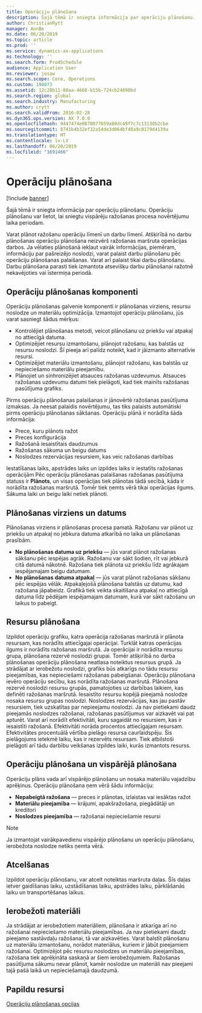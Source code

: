 ```yaml
---
title: Operāciju plānošana
description: Šajā tēmā ir sniegta informācija par operāciju plānošanu. Operāciju plānošanu var lietot, lai sniegtu vispārēju ražošanas procesa novērtējumu laika periodam.
author: ChristianRytt
manager: AnnBe
ms.date: 06/20/2019
ms.topic: article
ms.prod: ''
ms.service: dynamics-ax-applications
ms.technology: ''
ms.search.form: ProdSchedule
audience: Application User
ms.reviewer: josaw
ms.search.scope: Core, Operations
ms.custom: 198073
ms.assetid: 12c28b11-80aa-4668-b15b-724cb24890bd
ms.search.region: global
ms.search.industry: Manufacturing
ms.author: crytt
ms.search.validFrom: 2016-02-28
ms.dyn365.ops.version: AX 7.0.0
ms.openlocfilehash: 9447474e0878077659a80dc49f7c7c1313db2cbe
ms.sourcegitcommit: 8741b4b32ef32a54de3d064bf40a9c0179d4139a
ms.translationtype: HT
ms.contentlocale: lv-LV
ms.lasthandoff: 06/20/2019
ms.locfileid: "1691466"
---
```

# <a name="operations-scheduling"></a>Operāciju plānošana

[!include [banner](../includes/banner.md)]

Šajā tēmā ir sniegta informācija par operāciju plānošanu. Operāciju plānošanu var lietot, lai sniegtu vispārēju ražošanas procesa novērtējumu laika periodam.

Varat plānot ražošanu operāciju līmenī un darbu līmenī. Atšķirībā no darbu plānošanas operāciju plānošana neizvērš ražošanas maršruta operācijas darbos. Ja vēlaties plānošanā iekļaut vairāk informācijas, piemēram, informāciju par pašreizējo noslodzi, varat palaist darbu plānošanu pēc operāciju plānošanas palaišanas. Varat arī palaist tikai darbu plānošanu. Darbu plānošana parasti tiek izmantota atsevišķu darbu plānošanai ražotnē nekavējoties vai īstermiņa periodā.

## <a name="components-of-operations-scheduling"></a>Operāciju plānošanas komponenti
Operāciju plānošanas galvenie komponenti ir plānošanas virziens, resursu noslodze un materiālu optimizācija. Izmantojot operāciju plānošanu, jūs varat sasniegt šādus mērķus:

-   Kontrolējiet plānošanas metodi, veicot plānošanu uz priekšu vai atpakaļ no attiecīgā datuma.
-   Optimizējiet resursu izmantošanu, plānojot ražošanu, kas balstās uz resursu noslodzi. Šī pieeja arī palīdz noteikt, kad ir jāizmanto alternatīvie resursi.
-   Optimizējiet materiālu izmantošanu, plānojot ražošanu, kas balstās uz nepieciešamo materiālu pieejamību.
-   Plānojiet un sinhronizējiet atsauces ražošanas uzdevumus. Atsauces ražošanas uzdevumu datumi tiek pielāgoti, kad tiek mainīts ražošanas pasūtījuma grafiks.

Pirms operāciju plānošanas palaišanas ir jānovērtē ražošanas pasūtījuma izmaksas. Ja neesat palaidis novērtējumu, tas tiks palaists automātiski pirms operāciju plānošanas sākšanas. Operāciju plānā ir norādīta šāda informācija:

-   Prece, kuru plānots ražot
-   Preces konfigurācija
-   Ražošanā iesaistītais daudzumus
-   Ražošanas sākuma un beigu datums
-   Noslodzes rezervācijas resursiem, kas veic ražošanas darbības

Iestatīšanas laiks, apstrādes laiks un izpildes laiks ir iestatīts ražošanas operācijām Pēc operāciju plānošanas palaišanas ražošanas pasūtījuma statuss ir **Plānots**, un visas operācijas tiek plānotas tādā secībā, kāda ir norādīta ražošanas maršrutā. Tomēr tiek ņemts vērā tikai operācijas ilgums. Sākuma laiki un beigu laiki netiek plānoti.

## <a name="scheduling-direction-and-date"></a>Plānošanas virziens un datums
Plānošanas virziens ir plānošanas procesa pamatā. Ražošanu var plānot uz priekšu un atpakaļ no jebkura datuma atkarībā no laika un plānošanas prasībām.

-   **No plānošanas datuma uz priekšu** — jūs varat plānot ražošanas sākšanu pēc iespējas agrāk. Ražošanu var sākt šodien, rīt vai jebkurā citā datumā nākotnē. Ražošana tiek plānota uz priekšu līdz agrākajam iespējamajam beigu datumam.
-   **No plānošanas datuma atpakaļ** — jūs varat plānot ražošanas sākšanu pēc iespējas vēlāk. Atpakaļejošā plānošana balstās uz datumu, kad ražošana jāpabeidz. Grafikā tiek veikta skaitīšana atpakaļ no attiecīgā datuma līdz pēdējam iespējamajam datumam, kurā var sākt ražošanu un laikus to pabeigt.

## <a name="resource-scheduling"></a>Resursu plānošana
Izpildot operāciju grafiku, katra operācija ražošanas maršrutā ir plānota resursam, kas norādīts attiecīgajai operācijai. Turklāt katras operācijas ilgums ir norādīts ražošanas maršrutā. Ja operācijai ir norādīta resursu grupa, plānošana rezervē noslodzi grupai. Tomēr atšķirībā no darba plānošanas operāciju plānošana neatlasa noteiktus resursus grupā. Ja strādājat ar ierobežotu noslodzi, grafiks būs atkarīgs no tādu resursu pieejamības, kas nepieciešami ražošanas pabeigšanai. Operāciju plānošana ievēro operāciju secību, kas norādīta ražošanas maršrutā. Plānošana rezervē noslodzi resursu grupās, pamatojoties uz darbības laikiem, kas definēti ražošanas maršrutā. Iesaistīto resursu kopējā pieejamā noslodze nosaka resursu grupas noslodzi. Noslodzes rezervācijas, kas jau pastāv resursiem, tiek uzskatītas par nepieejamu noslodzi. Ja nav pietiekami daudz pieejamās noslodzes ražošanai, ražošanas pasūtījumus var aizkavēt vai pat apturēt. Varat arī norādīt efektivitāti, kuru sagaidāt no resursiem, kas ir iesaistīti ražošanā. Efektivitāti norāda procentos attiecīgajam resursam. Efektivitātes procentuālā vērtība pielāgo resursa caurlaidspēju. Šis pielāgojums ietekmē laiku, kas ir rezervēts resursam. Tiek atbilstoši pielāgoti arī tādu darbību veikšanas izpildes laiki, kurās izmantots resurss.

## <a name="operations-scheduling-and-master-planning"></a>Operāciju plānošana un vispārējā plānošana
Operāciju plāns vada arī vispārējo plānošanu un nosaka materiālu vajadzību aprēķinus. Operāciju plānošana ņem vērā šādu informāciju:

-   **Nepabeigtā ražošana** — preces ir plānotas, izlaistas vai iesāktas ražot
-   **Materiālu pieejamība** — krājumi, apakšražošana, piegādātāji un kreditori
-   **Noslodzes pieejamība** — ražošanai nepieciešamie resursi

> [!NOTE]
> Ja izmantojat vairākpavedienu vispārējo plānošanu un operāciju plānošanu, ierobežota noslodze netiks ņemta vērā. 

## <a name="cancellations"></a>Atcelšanas
Izpildot operāciju plānošanu, var atcelt noteiktas maršruta daļas. Šīs daļas ietver gaidīšanas laiku, uzstādīšanas laiku, apstrādes laiku, pārklāšanās laiku un transportēšanas laikus.

## <a name="finite-materials"></a>Ierobežoti materiāli
Ja strādājat ar ierobežotiem materiāliem, plānošana ir atkarīga arī no ražošanai nepieciešamo materiālu pieejamības. Ja nav pietiekami daudz pieejamo sastāvdaļu ražošanai, tā var aizkavēties. Varat balstīt plānošanu uz materiālu izmantošanu, norādot materiālus, kuriem ir jābūt pieejamiem ražošanai. Optimizējot pēc resursu noslodzes un materiālu pieejamības, ražošana tiek aprēķināta saskaņā ar šiem ierobežojumiem. Ražošanas pasūtījuma sākumu nevar plānot, kamēr noslodze un materiāli nav pieejami tajā pašā laikā un nepieciešamajā daudzumā.

<a name="additional-resources"></a>Papildu resursi
--------

[Operāciju plānošanas opcijas](operation-scheduling-options.md)




